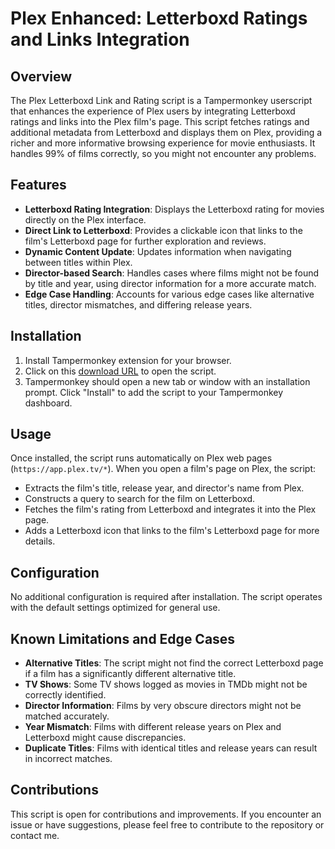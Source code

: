 # Plex Enhanced: Letterboxd Ratings and Links Integration

## Overview
The Plex Letterboxd Link and Rating script is a Tampermonkey userscript that enhances the experience of Plex users by integrating Letterboxd ratings and links into the Plex film's page. This script fetches ratings and additional metadata from Letterboxd and displays them on Plex, providing a richer and more informative browsing experience for movie enthusiasts.  It handles 99% of films correctly, so you might not encounter any problems.

## Features
- **Letterboxd Rating Integration**: Displays the Letterboxd rating for movies directly on the Plex interface.
- **Direct Link to Letterboxd**: Provides a clickable icon that links to the film's Letterboxd page for further exploration and reviews.
- **Dynamic Content Update**: Updates information when navigating between titles within Plex.
- **Director-based Search**: Handles cases where films might not be found by title and year, using director information for a more accurate match.
- **Edge Case Handling**: Accounts for various edge cases like alternative titles, director mismatches, and differing release years.

## Installation
1. Install Tampermonkey extension for your browser.
2. Click on this [download URL](https://update.greasyfork.org/scripts/483420/Plex%20Letterboxd%20links.user.js) to open the script.
3. Tampermonkey should open a new tab or window with an installation prompt. Click "Install" to add the script to your Tampermonkey dashboard.

## Usage
Once installed, the script runs automatically on Plex web pages (`https://app.plex.tv/*`). When you open a film's page on Plex, the script:
- Extracts the film's title, release year, and director's name from Plex.
- Constructs a query to search for the film on Letterboxd.
- Fetches the film's rating from Letterboxd and integrates it into the Plex page.
- Adds a Letterboxd icon that links to the film's Letterboxd page for more details.

## Configuration
No additional configuration is required after installation. The script operates with the default settings optimized for general use.

## Known Limitations and Edge Cases
- **Alternative Titles**: The script might not find the correct Letterboxd page if a film has a significantly different alternative title.
- **TV Shows**: Some TV shows logged as movies in TMDb might not be correctly identified.
- **Director Information**: Films by very obscure directors might not be matched accurately.
- **Year Mismatch**: Films with different release years on Plex and Letterboxd might cause discrepancies.
- **Duplicate Titles**: Films with identical titles and release years can result in incorrect matches.

## Contributions
This script is open for contributions and improvements. If you encounter an issue or have suggestions, please feel free to contribute to the repository or contact me.



